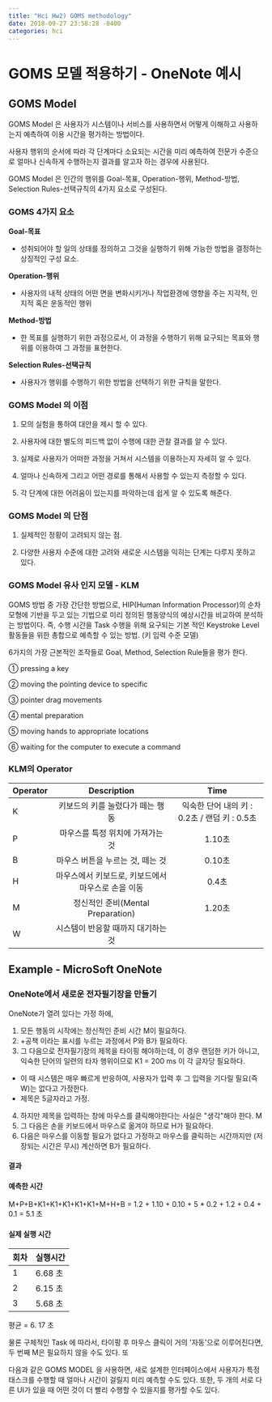 ```yaml
---
title: "Hci Hw2) GOMS methodology"
date: 2018-09-27 23:58:28 -0400
categories: hci
---
```

# GOMS 모델 적용하기 - OneNote 예시

## GOMS Model

GOMS Model 은 사용자가 시스템이나 서비스를 사용하면서 어떻게 이해하고 사용하는지 예측하여 이용 시간을 평가하는 방법이다.

사용자 행위의 순서에 따라 각 단계마다 소요되는 시간을 미리 예측하여 전문가 수준으로 얼마나 신속하게 수행하는지 결과를 알고자 하는 경우에 사용된다.

GOMS Model 은 인간의 행위를 Goal-목표, Operation-행위, Method-방법, Selection Rules-선택규칙의 4가지 요소로 구성된다.

### GOMS 4가지 요소

**Goal-목표**
 * 성취되어야 할 일의 상태를 정의하고 그것을 실행하기 위해 가능한 방법을 결정하는 상징적인 구성 요소. 

**Operation-행위**
 * 사용자의 내적 상태의 어떤 면을 변화시키거나 작업환경에 영향을 주는 지각적, 인지적 혹은 운동적인 행위

**Method-방법**
 * 한 목표를 실행하기 위한 과정으로서, 이 과정을 수행하기 위해 요구되는 목표와 행위를 이용하여 그 과정을 표현한다.

**Selection Rules-선택규칙**
 * 사용자가 행위를 수행하기 위한 방법을 선택하기 위한 규칙을 말한다.

### GOMS Model 의 이점

1. 모의 실험을 통하여 대안을 제시 할 수 있다.

2. 사용자에 대한 별도의 피드백 없이 수행에 대한 관찰 결과를 알 수 있다.

3. 실제로 사용자가 어떠한 과정을 거쳐서 시스템을 이용하는지 자세히 알 수 있다.

4. 얼마나 신속하게 그리고 어떤 경로를 통해서 사용할 수 있는지 측정할 수 있다.

5. 각 단계에 대한 어려움이 있는지를 파악하는데 쉽게 알 수 있도록 해준다.

### GOMS Model 의 단점

1. 실제적인 정황이 고려되지 않는 점.

2. 다양한 사용자 수준에 대한 고려와 새로운 시스템을 익히는 단계는 다루지 못하고 있다.
 
### GOMS Model 유사 인지 모델 - KLM

GOMS 방법 중 가장 간단한 방법으로, HIP(Human Information Processor)의 순차 모형에 기반을 두고 있는 기법으로 미리 정의된 행동양식의 예상시간을 비교하여 분석하는 방법이다. 즉, 수행 시간을 Task 수행을 위해 요구되는 기본 적인 Keystroke Level 활동들을 위한 총합으로 예측할 수 있는 방법. (키 입력 수준 모델)

6가지의 가장 근본적인 조작들로 Goal, Method, Selection Rule들을 평가 한다.

① pressing a key

② moving the pointing device to specific

③ pointer drag movements

④ mental preparation

⑤ moving hands to appropriate locations

⑥ waiting for the computer to execute a command

### KLM의 Operator

| Operator | Description | Time |
| :------- | :----------------------------------------------------: | :----------------------------: |
| K | 키보드의 키를 눌렀다가 떼는 행동 | 익숙한 단어 내의 키 : 0.2초 / 랜덤 키 : 0.5초 |
| P | 마우스를 특정 위치에 가져가는 것 | 1.10초 |
| B | 마우스 버튼을 누르는 것, 떼는 것 | 0.10초 |
| H | 마우스에서 키보드로, 키보드에서 마우스로 손을 이동 | 0.4초 |
| M | 정신적인 준비(Mental Preparation) | 1.20초 |
| W | 시스템이 반응할 때까지 대기하는 것 |  |

## Example - MicroSoft OneNote

### OneNote에서 새로운 전자필기장을 만들기

OneNote가 열려 있다는 가정 하에,

1. 모든 행동의 시작에는 정신적인 준비 시간 M이 필요하다.
2. +공책 이라는 표시를 누르는 과정에서 P와 B가 필요하다.
3. 그 다음으로 전자필기장의 제목을 타이핑 해야하는데, 이 경우 랜덤한 키가 아니고, 익숙한 단어의 일련의 타자 행위이므로 K1 = 200 ms 이 각 글자당 필요하다.
 * 이 때 시스템은 매우 빠르게 반응하여, 사용자가 입력 후 그 입력을 기다릴 필요(즉 W)는 없다고 가정한다.
 * 제목은 5글자라고 가정.
4. 하지만 제목을 입력하는 창에 마우스를 클릭해야한다는 사실은 "생각"해야 한다. M
5. 그 다음은 손을 키보드에서 마우스로 옮겨야 하므로 H가 필요하다.
6. 다음은 마우스를 이동할 필요가 없다고 가정하고 마우스를 클릭하는 시간까지만 (저장되는 시간은 무시) 계산하면 B가 필요하다.

#### 결과
#### 예측한 시간
M+P+B+K1+K1+K1+K1+K1+M+H+B = 1.2 + 1.10 + 0.10 + 5 * 0.2 + 1.2 + 0.4 + 0.1 = 5.1 초

#### 실제 실행 시간

회차 | 실행시간 
--------- | ---------
1 | 6.68 초 
2 | 6.15 초 
3 | 5.68 초 

평균 = 6. 17 초

물론 구체적인 Task 에 따라서, 타이핑 후 마우스 클릭이 거의 '자동'으로 이루어진다면, 두 번째 M은 필요하지 않을 수도 있다. 또

다음과 같은 GOMS MODEL 을 사용하면, 새로 설계한 인터페이스에서 사용자가 특정 태스크를 수행할 때 얼마나 시간이 걸릴지 미리 예측할 수도 있다. 또한,  두 개의 서로 다른 UI가 있을 때 어떤 것이 더 빨리 수행할 수 있을지를 평가할 수도 있다.



